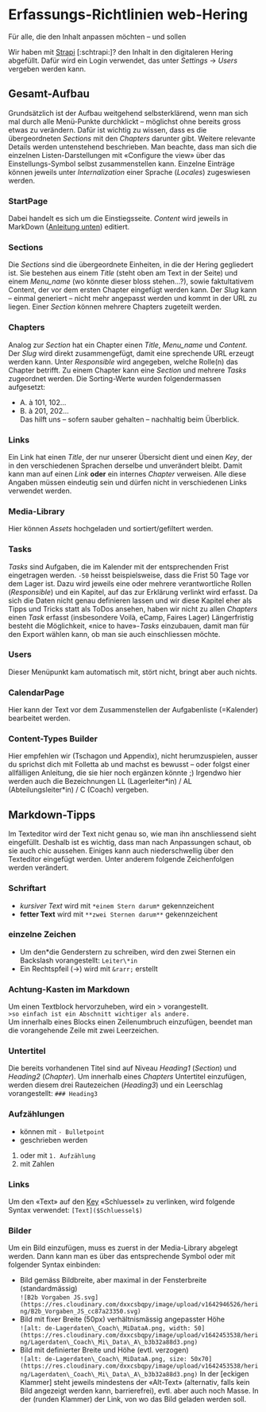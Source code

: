 # Erfassungs-Richtlinien web-Hering
Für alle, die den Inhalt anpassen möchten – und sollen

Wir haben mit [Strapi](https://hering-api.herokuapp.com/admin/) \[:schtrapi:\]? den Inhalt in den digitaleren Hering abgefüllt. Dafür wird ein Login verwendet, das unter *Settings* &rarr; *Users* vergeben werden kann.

## Gesamt-Aufbau
Grundsätzlich ist der Aufbau weitgehend selbsterklärend, wenn man sich mal durch alle Menü-Punkte durchklickt – möglichst ohne bereits gross etwas zu verändern. Dafür ist wichtig zu wissen, dass es die übergeordneten *Sections* mit den *Chapters* darunter gibt. Weitere relevante Details werden untenstehend beschrieben. Man beachte, dass man sich die einzelnen Listen-Darstellungen mit «Configure the view» über das Einstellungs-Symbol selbst zusammenstellen kann. Einzelne Einträge können jeweils unter *Internalization* einer Sprache (*Locales*) zugeswiesen werden.

### StartPage
Dabei handelt es sich um die Einstiegsseite. *Content* wird jeweils in MarkDown ([Anleitung unten](#Markdown-Tipps)) editiert.

### Sections
Die *Sections* sind die übergeordnete Einheiten, in die der Hering gegliedert ist. Sie bestehen aus einem *Title* (steht oben am Text in der Seite) und einem *Menu_name* (wo könnte dieser bloss stehen...?), sowie faktultativem Content, der vor dem ersten Chapter eingefügt werden kann. Der *Slug* kann – einmal generiert – nicht mehr angepasst werden und kommt in der URL zu liegen. Einer *Section* können mehrere Chapters zugeteilt werden.

### Chapters
Analog zur *Section* hat ein Chapter einen *Title*, *Menu_name* und *Content*. Der *Slug* wird direkt zusammengefügt, damit eine sprechende URL erzeugt werden kann. Unter *Responsible* wird angegeben, welche Rolle(n) das Chapter betrifft. Zu einem Chapter kann eine *Section* und mehrere *Tasks* zugeordnet werden.
Die Sorting-Werte wurden folgendermassen aufgesetzt:
- A. à 101, 102…
- B. à 201, 202…  
Das hilft uns – sofern sauber gehalten – nachhaltig beim Überblick.

### Links
Ein Link hat einen *Title*, der nur unserer Übersicht dient und einen *Key*, der in den verschiedenen Sprachen derselbe und unverändert bleibt. Damit kann man auf einen *Link* **oder** ein internes *Chapter* verweisen. Alle diese Angaben müssen eindeutig sein und dürfen nicht in verschiedenen Links verwendet werden.

### Media-Library
Hier können *Assets* hochgeladen und sortiert/gefiltert werden.

### Tasks
*Tasks* sind Aufgaben, die im Kalender mit der entsprechenden Frist eingetragen werden. `-50` heisst beispielsweise, dass die Frist 50 Tage vor dem Lager ist. Dazu wird jeweils eine oder mehrere verantwortliche Rollen (*Responsible*) und ein Kapitel, auf das zur Erklärung verlinkt wird erfasst.
Da sich die Daten nicht genau definieren lassen und wir diese Kapitel eher als Tipps und Tricks statt als ToDos ansehen, haben wir nicht zu allen *Chapters* einen *Task* erfasst (insbesondere Voilà, eCamp, Faires Lager) Längerfristig besteht die Möglichkeit, «nice to have»-*Tasks* einzubauen, damit man für den Export wählen kann, ob man sie auch einschliessen möchte.

### Users
Dieser Menüpunkt kam automatisch mit, stört nicht, bringt aber auch nichts.

### CalendarPage
Hier kann der Text vor dem Zusammenstellen der Aufgabenliste (=Kalender) bearbeitet werden.

### Content-Types Builder
Hier empfehlen wir (Tschagon und Appendix), nicht herumzuspielen, ausser du sprichst dich mit Folletta ab und machst es bewusst – oder folgst einer allfälligen Anleitung, die sie hier noch ergänzen könnte ;)
Irgendwo hier werden auch die Bezeichnungen LL (Lagerleiter\*in) / AL (Abteilungsleiter\*in) / C (Coach) vergeben.

## Markdown-Tipps
Im Texteditor wird der Text nicht genau so, wie man ihn anschliessend sieht eingefüllt. Deshalb ist es wichtig, dass man nach Anpassungen schaut, ob sie auch chic aussehen. Einiges kann auch niederschwellig über den Texteditor eingefügt werden. Unter anderem folgende Zeichenfolgen werden verändert.

### Schriftart
- *kursiver Text* wird mit `*einem Stern darum*` gekennzeichent
- **fetter Text** wird mit `**zwei Sternen darum**` gekennzeichent

### einzelne Zeichen
- Um den\*die Genderstern zu schreiben, wird den zwei Sternen ein Backslash vorangestellt: `Leiter\*in`
- Ein Rechtspfeil (&rarr;) wird mit `&rarr;` erstellt

### Achtung-Kasten im Markdown
Um einen Textblock hervorzuheben, wird ein \> vorangestellt.  
`>so einfach ist ein Abschnitt wichtiger als andere.`  
Um innerhalb eines Blocks einen Zeilenumbruch einzufügen, beendet man die vorangehende Zeile mit zwei Leerzeichen.

### Untertitel
Die bereits vorhandenen Titel sind auf Niveau *Heading1* (*Section*) und *Heading2* (*Chapter*). Um innerhalb eines *Chapters* Untertitel einzufügen, werden diesem drei Rautezeichen (*Heading3*) und ein Leerschlag vorangestellt:
`### Heading3`

### Aufzählungen
- können mit `- Bulletpoint`
- geschrieben werden
1. oder mit `1. Aufzählung`
2. mit Zahlen

### Links
Um den «Text» auf den [Key](#Links) «Schluessel» zu verlinken, wird folgende Syntax verwendet:
`[Text]($Schluessel$)`

### Bilder
Um ein Bild einzufügen, muss es zuerst in der Media-Library abgelegt werden. Dann kann man es über das entsprechende Symbol oder mit folgender Syntax einbinden:
- Bild gemäss Bildbreite, aber maximal in der Fensterbreite (standardmässig)  
`![B2b Vorgaben JS.svg](https://res.cloudinary.com/dxxcsbqpy/image/upload/v1642946526/hering/B2b_Vorgaben_JS_cc87a23350.svg)`
- Bild mit fixer Breite (50px) verhältnismässig angepasster Höhe  
`![alt: de-Lagerdaten\_Coach\_MiDataA.png, width: 50]
(https://res.cloudinary.com/dxxcsbqpy/image/upload/v1642453538/hering/Lagerdaten\_Coach\_Mi\_Data\_A\_b3b32a88d3.png)`
- Bild mit definierter Breite und Höhe (evtl. verzogen)  
`![alt: de-Lagerdaten\_Coach\_MiDataA.png, size: 50x70](https://res.cloudinary.com/dxxcsbqpy/image/upload/v1642453538/hering/Lagerdaten\_Coach\_Mi\_Data\_A\_b3b32a88d3.png)`
In der \[eckigen Klammer\] steht jeweils mindestens der «Alt-Text» (alternativ, falls kein Bild angezeigt werden kann, barrierefrei), evtl. aber auch noch Masse. In der (runden Klammer) der Link, von wo das Bild geladen werden soll.
